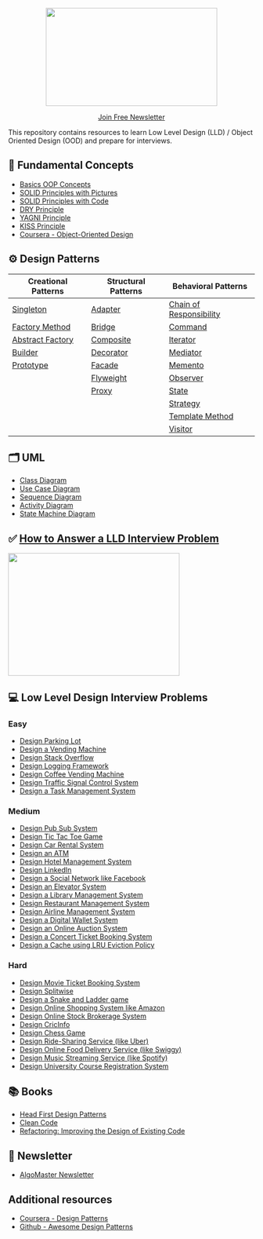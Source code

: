 <p align="center">
  <img src="images/lld-repo-logo.png" width="350" height="200">
</p>
<p align="center">
  <a href="https://blog.algomaster.io/">Join Free Newsletter</a>
</p>

This repository contains resources to learn Low Level Design (LLD) / Object Oriented Design (OOD) and prepare for interviews.

## 📌 Fundamental Concepts

- [Basics OOP Concepts](https://blog.algomaster.io/p/basic-oop-concepts-explained-with-code)
- [SOLID Principles with Pictures](https://medium.com/backticks-tildes/the-s-o-l-i-d-principles-in-pictures-b34ce2f1e898)
- [SOLID Principles with Code](https://blog.algomaster.io/p/solid-principles-explained-with-code)
- [DRY Principle](https://blog.algomaster.io/p/082450d8-0e7b-4447-a8dc-b7308e45f048)
- [YAGNI Principle](https://blog.algomaster.io/p/8c3c7da7-885b-4a9c-a6e4-70ee02de4772)
- [KISS Principle](https://blog.algomaster.io/p/21b57678-b351-4ed4-b390-3b6308af2f7d)
- [Coursera - Object-Oriented Design](https://www.coursera.org/learn/object-oriented-design)

## ⚙️ Design Patterns

| **Creational Patterns**                                                       | **Structural Patterns**                                         | **Behavioral Patterns**                                                                     |
| ----------------------------------------------------------------------------- | --------------------------------------------------------------- | ------------------------------------------------------------------------------------------- |
| [Singleton](https://blog.algomaster.io/p/singleton-design-pattern)            | [Adapter](https://refactoring.guru/design-patterns/adapter)     | [Chain of Responsibility](https://refactoring.guru/design-patterns/chain-of-responsibility) |
| [Factory Method](https://refactoring.guru/design-patterns/factory-method)     | [Bridge](https://refactoring.guru/design-patterns/bridge)       | [Command](https://refactoring.guru/design-patterns/command)                                 |
| [Abstract Factory](https://refactoring.guru/design-patterns/abstract-factory) | [Composite](https://refactoring.guru/design-patterns/composite) | [Iterator](https://refactoring.guru/design-patterns/iterator)                               |
| [Builder](https://refactoring.guru/design-patterns/builder)                   | [Decorator](https://refactoring.guru/design-patterns/decorator) | [Mediator](https://refactoring.guru/design-patterns/mediator)                               |
| [Prototype](https://refactoring.guru/design-patterns/prototype)               | [Facade](https://refactoring.guru/design-patterns/facade)       | [Memento](https://refactoring.guru/design-patterns/memento)                                 |
|                                                                               | [Flyweight](https://refactoring.guru/design-patterns/flyweight) | [Observer](https://refactoring.guru/design-patterns/observer)                               |
|                                                                               | [Proxy](https://refactoring.guru/design-patterns/proxy)         | [State](https://refactoring.guru/design-patterns/state)                                     |
|                                                                               |                                                                 | [Strategy](https://refactoring.guru/design-patterns/strategy)                               |
|                                                                               |                                                                 | [Template Method](https://refactoring.guru/design-patterns/template-method)                 |
|                                                                               |                                                                 | [Visitor](https://refactoring.guru/design-patterns/visitor)                                 |

## 🗂️ UML
- [Class Diagram](https://blog.algomaster.io/p/uml-class-diagram-explained-with-examples)
- [Use Case Diagram](https://www.visual-paradigm.com/guide/uml-unified-modeling-language/what-is-use-case-diagram/)
- [Sequence Diagram](https://www.visual-paradigm.com/guide/uml-unified-modeling-language/what-is-sequence-diagram/)
- [Activity Diagram](https://www.visual-paradigm.com/guide/uml-unified-modeling-language/what-is-activity-diagram/)
- [State Machine Diagram](https://www.visual-paradigm.com/guide/uml-unified-modeling-language/what-is-state-machine-diagram/)

## ✅ [How to Answer a LLD Interview Problem](https://blog.algomaster.io/p/how-to-answer-a-lld-interview-problem)
<img src="images/interview-template.png" width="350" height="250">

## 💻 Low Level Design Interview Problems
### Easy

- [Design Parking Lot](problems/easy/parking-lot.md)
- [Design a Vending Machine](problems/easy/vending-machine.md)
- [Design Stack Overflow](problems/easy/stack-overflow.md)
- [Design Logging Framework](problems/easy/logging-framework.md)
- [Design Coffee Vending Machine](problems/easy/coffee-vending-machine.md)
- [Design Traffic Signal Control System](problems/easy/traffic-signal.md)
- [Design a Task Management System](problems/easy/task-management-system.md)

### Medium

- [Design Pub Sub System](problems/medium/pub-sub-system.md)
- [Design Tic Tac Toe Game](problems/medium/tic-tac-toe.md)
- [Design Car Rental System](problems/medium/car-rental-system.md)
- [Design an ATM](problems/medium/atm.md)
- [Design Hotel Management System](problems/medium/hotel-management-system.md)
- [Design LinkedIn](problems/medium/linkedin.md)
- [Design a Social Network like Facebook](problems/medium/social-networking-service.md)
- [Design an Elevator System](problems/medium/elevator-system.md)
- [Design a Library Management System](problems/medium/library-management-system.md)
- [Design Restaurant Management System](problems/hard/restaurant-management-system.md)
- [Design Airline Management System](problems/hard/airline-management-system.md)
- [Design a Digital Wallet System](problems/medium/digital-wallet-system.md)
- [Design an Online Auction System](problems/medium/online-auction-system.md)
- [Design a Concert Ticket Booking System](problems/medium/concert-ticketing-system.md)
- [Design a Cache using LRU Eviction Policy](problems/medium/lru-cache.md)

### Hard

- [Design Movie Ticket Booking System](problems/hard/movie-ticket-booking-system.md)
- [Design Splitwise](problems/hard/splitwise.md)
- [Design a Snake and Ladder game](problems/hard/snake-and-ladder.md)
- [Design Online Shopping System like Amazon](problems/hard/online-shopping-service.md)
- [Design Online Stock Brokerage System](problems/hard/online-stock-brokerage-system.md)
- [Design CricInfo](problems/hard/cricinfo.md)
- [Design Chess Game](problems/hard/chess-game.md)
- [Design Ride-Sharing Service (like Uber)](problems/hard/ride-sharing-service.md)
- [Design Online Food Delivery Service (like Swiggy)](problems/hard/food-delivery-service.md)
- [Design Music Streaming Service (like Spotify)](problems/hard/music-streaming-service.md)
- [Design University Course Registration System](problems/hard/course-registration-system.md)

## 📚 Books

- [Head First Design Patterns](https://www.amazon.in/dp/9385889753)
- [Clean Code](https://www.amazon.in/dp/B001GSTOAM)
- [Refactoring: Improving the Design of Existing Code](https://www.amazon.in/dp/0134757599)

## 📩 Newsletter

- [AlgoMaster Newsletter](https://blog.algomaster.io/)

## Additional resources

- [Coursera - Design Patterns](https://www.coursera.org/learn/design-patterns)
- [Github - Awesome Design Patterns](https://github.com/DovAmir/awesome-design-patterns)
